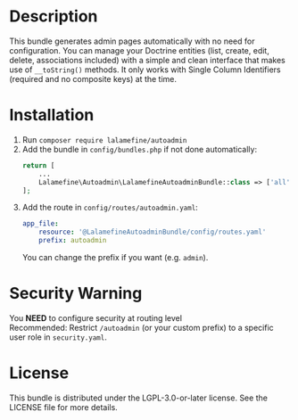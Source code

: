 Description
================
This bundle generates admin pages automatically with no need for configuration.
You can manage your Doctrine entities (list, create, edit, delete, associations included) with a simple and clean interface that makes use of `__toString()` methods.
It only works with Single Column Identifiers (required and no composite keys) at the time.

Installation
================
1. Run `composer require lalamefine/autoadmin`
2. Add the bundle in `config/bundles.php` if not done automatically:
    ```php
    return [
        ...
        Lalamefine\Autoadmin\LalamefineAutoadminBundle::class => ['all' => true], // add this line
    ];
    ```
3. Add the route in `config/routes/autoadmin.yaml`:
    ```yaml
    app_file:
        resource: '@LalamefineAutoadminBundle/config/routes.yaml'
        prefix: autoadmin
    ```
    You can change the prefix if you want (e.g. `admin`).

Security Warning
================
You **NEED** to configure security at routing level <br>
Recommended: Restrict `/autoadmin` (or your custom prefix) to a specific user role in `security.yaml`.

License
================
This bundle is distributed under the LGPL-3.0-or-later license.
See the LICENSE file for more details.
